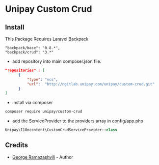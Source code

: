 # Unipay Custom Crud 

## Install

This Package Requires Laravel Backpack
```note
"backpack/base": "0.8.*",
"backpack/crud": "3.*"
```

- add repository into main composer.json file.

```json
"repositories" : [
      {
          "type": "vcs",
          "url":  "http://ngitlab.unipay.com/unipay/custom-crud.git"
      }
]
```
- install via composer 

```bash
composer require unipay/custom-crud
```


- add the ServiceProvider to the providers array in config/app.php

```php
Unipay\I18ncontent\CustomCrudServiceProvider::class
```
 

## Credits

- [George Ramazashvili](http://ramaza.info) - Author
